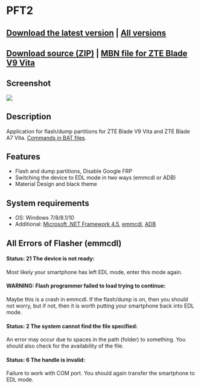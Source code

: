 # PFT2
## [Download the latest version](https://github.com/Zalexanninev15/PFT2/releases/tag/1.0) | [All versions](https://github.com/Zalexanninev15/PFT2/releases)
## [Download source (ZIP)](https://github.com/Zalexanninev15/PFT2/archive/master.zip) | [MBN file for ZTE Blade V9 Vita](https://github.com/Zalexanninev15/PFT-Linux/raw/master/tools/emmc.mbn)

## Screenshot
![](https://i.imgur.com/Nw0eiUF.jpg)

## Description
Application for flash/dump partitions for ZTE Blade V9 Vita and ZTE Blade A7 Vita. [Commands in BAT files](https://github.com/Zalexanninev15/PFT2/blob/master/About%20all%20commands%20in%20BAT%20files%20(PFT2_Flasher).md).

## Features
* Flash and dump partitions, Disable Google FRP
* Switching the device to EDL mode in two ways (emmcdl or ADB)
* Material Design and black theme

## System requirements
* OS: Windows 7/8/8.1/10
* Additional: [Microsoft .NET Framework 4.5](https://www.microsoft.com/en-us/download/details.aspx?id=30653), [emmcdl](https://mega.nz/#!Q5kmSI7K!1coqsqWf0SIG6ejFoftd1WU8oyBA3Z0y-oTmnRbQW60), [ADB](https://mega.nz/#!lptQyI5R!HxOVPUO2mYPmI5vWI00c5SRe5883-1H8_ZNiTKnH4J0)

## All Errors of Flasher (emmcdl)
#### Status: 21 The device is not ready: 
Most likely your smartphone has left EDL mode, enter this mode again.
#### WARNING: Flash programmer failed to load trying to continue:
Maybe this is a crash in emmcdl. If the flash/dump is on, then you should not worry, but if not, then it is worth putting your smartphone back into EDL mode.
#### Status: 2 The system cannot find the file specified:
An error may occur due to spaces in the path (folder) to something. You should also check for the availability of the file.
#### Status: 6 The handle is invalid:
Failure to work with COM port. You should again transfer the smartphone to EDL mode.
